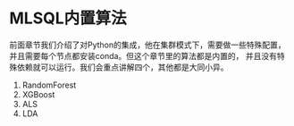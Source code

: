 # MLSQL内置算法

前面章节我们介绍了对Python的集成，他在集群模式下，需要做一些特殊配置，并且需要每个节点都安装conda。但这个章节里的算法都是内置的，
并且没有特殊依赖就可以运行。我们会重点讲解四个，其他都是大同小异。

1. RandomForest
2. XGBoost
3. ALS
4. LDA